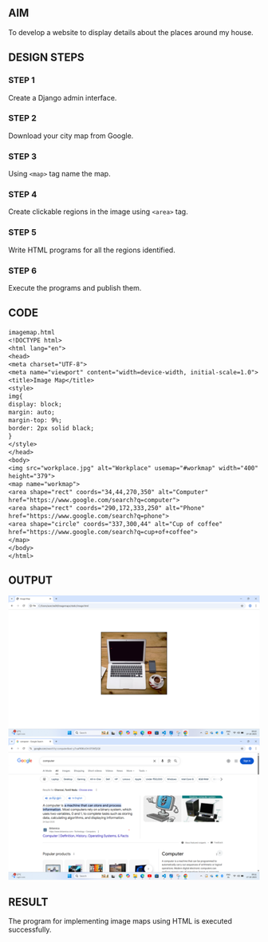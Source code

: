 
## AIM
To develop a website to display details about the places around my house.
## DESIGN STEPS
### STEP 1
Create a Django admin interface.
### STEP 2
Download your city map from Google.
### STEP 3
Using ```<map>``` tag name the map.
### STEP 4
Create clickable regions in the image using ```<area>``` tag.
### STEP 5
Write HTML programs for all the regions identified.
### STEP 6
Execute the programs and publish them.
## CODE
```
imagemap.html
<!DOCTYPE html>
<html lang="en">
<head>
<meta charset="UTF-8">
<meta name="viewport" content="width=device-width, initial-scale=1.0">
<title>Image Map</title>
<style>
img{
display: block;
margin: auto;
margin-top: 9%;
border: 2px solid black;
}
</style>
</head>
<body>
<img src="workplace.jpg" alt="Workplace" usemap="#workmap" width="400"
height="379">
<map name="workmap">
<area shape="rect" coords="34,44,270,350" alt="Computer"
href="https://www.google.com/search?q=computer">
<area shape="rect" coords="290,172,333,250" alt="Phone"
href="https://www.google.com/search?q=phone">
<area shape="circle" coords="337,300,44" alt="Cup of coffee"
href="https://www.google.com/search?q=cup+of+coffee">
</map>
</body>
</html>
```
## OUTPUT
![alt text](image.png)
![alt text](image-1.png)
## RESULT
The program for implementing image maps using HTML is executed successfully.
